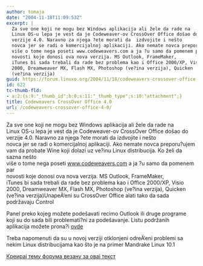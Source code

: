 ```yaml
---
author: tomaja
date: "2004-11-18T11:09:53Z"
excerpt: |
  Za sve one koji ne mogu bez Windows aplikacija ali žele da rade na
  Linux OS-u lepa je vest da je Codeweaver-ov CrossOver Office došao do
  verzije 4.0. Naravno za njega ?ete morati da  izdvojite i nešto
  novca jer se radi o komercijalnoj aplikaciji. Ako nemate novca preporu?ujem vam da probate Wine koji dolazi uz ve?inu Linux distribucija. Ko želi da sazna nešto
  više o tome nega poseti www.codeweavers.com a ja ?u samo da pomenem par
  novosti koje donosi ova nova verzija. MS Outlook, FrameMaker,
  iTunes bi sada trebali da rade bez problema kao i Office 2000/XP, Visio
  2000, Dreamweaver MX, Flash MX, Photoshop (ve?ina verzija), Quicken
  (ve?ina verzija)
guid: https://forum.linuxo.org/2004/11/18/codeweavers-crossover-office-4-0/
id: 622
tc-thumb-fld:
- a:2:{s:9:"_thumb_id";b:0;s:11:"_thumb_type";s:10:"attachment";}
title: Codeweavers CrossOver Office 4.0
url: /codeweavers-crossover-office-4-0/
---
```

Za sve one koji ne mogu bez Windows aplikacija ali žele da rade na  
Linux OS-u lepa je vest da je Codeweaver-ov CrossOver Office došao do  
verzije 4.0. Naravno za njega ?ete morati da izdvojite i nešto  
novca jer se radi o komercijalnoj aplikaciji. Ako nemate novca preporu?ujem vam da probate Wine koji dolazi uz ve?inu Linux distribucija. Ko želi da sazna nešto  
više o tome nega poseti www.codeweavers.com a ja ?u samo da pomenem par  
novosti koje donosi ova nova verzija. MS Outlook, FrameMaker,  
iTunes bi sada trebali da rade bez problema kao i Office 2000/XP, Visio  
2000, Dreamweaver MX, Flash MX, Photoshop (ve?ina verzija), Quicken  
(ve?ina verzija)<!--break-->UnapeÄ‘eni su CrossOver Office alati tako da sada podržavaju Control

  
Panel preko kojeg možete podešavati recimo Outlook ili druge programe  
koji su do sada bili problemati?ni za podešavanje. Listu podržanih  
aplikacija možete prona?i [ovde](http://www.codeweavers.com/site/products/cxoffice/supported_apps)  
  
Treba napomenuti da su u novoj verziji otklonjeni odreÄ‘eni problemi sa  
nekim Linux distribucijama kao što je na primer Mandrake Linux 10.1

[Креирај тему форума везану за овај текст](https://linuxo.org/nova-tema-na-forumu/?se_pid=622)